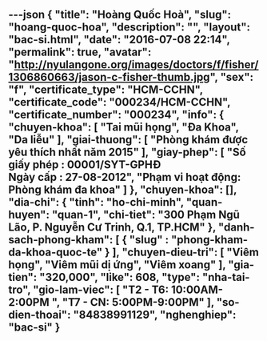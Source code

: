 ---json
{
    "title": "Hoàng Quốc Hoà",
    "slug": "hoang-quoc-hoa",
    "description": "",
    "layout": "bac-si.html",
    "date": "2016-07-08 22:14",
    "permalink": true,
    "avatar": "http://nyulangone.org/images/doctors/f/fisher/1306860663/jason-c-fisher-thumb.jpg",
    "sex": "f",
    "certificate_type": "HCM-CCHN",
    "certificate_code": "000234/HCM-CCHN",
    "certificate_number": "000234",
    "info": {
        "chuyen-khoa": [
            "Tai mũi họng",
            "Đa Khoa",
            "Da liễu"
        ],
        "giai-thuong": [
            "Phòng khám được yêu thích nhất năm 2015"
        ],
        "giay-phep": [
            "Số giấy phép : 00001/SYT-GPHĐ <br /> Ngày cấp : 27-08-2012",
            "Phạm vi hoạt động: Phòng khám đa khoa"
        ]
    },
    "chuyen-khoa": [],
    "dia-chi": {
        "tinh": "ho-chi-minh",
        "quan-huyen": "quan-1",
        "chi-tiet": "300 Phạm Ngũ Lão, P. Nguyễn Cư Trinh, Q.1, TP.HCM"
    },
    "danh-sach-phong-kham": [
        {
            "slug" : "phong-kham-da-khoa-quoc-te"
        }
    ],
    "chuyen-dieu-tri": [
        "Viêm họng",
        "Viêm mũi dị ứng",
        "Viêm xoang"
    ],
    "gia-tien": "320,000",
    "like": 608,
    "type": "nha-tai-tro",
    "gio-lam-viec": [
        "T2 - T6: 10:00AM-2:00PM ",
        "T7 - CN: 5:00PM-9:00PM"
    ],
    "so-dien-thoai": "84838991129",
    "nghenghiep": "bac-si"
}
---
